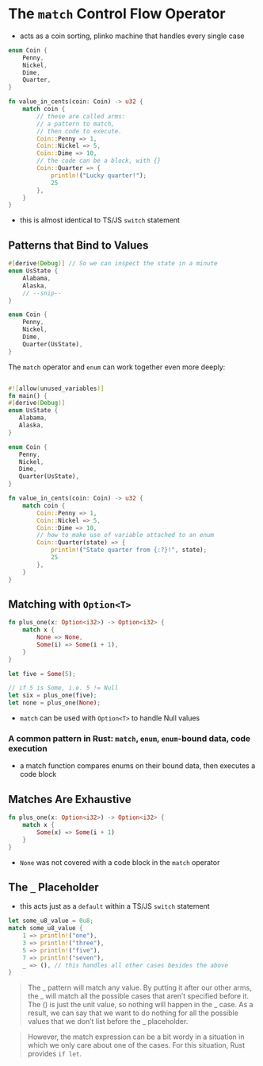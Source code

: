 # The `match` Control Flow Operator

- acts as a coin sorting, plinko machine that handles every single case

```rust
enum Coin {
    Penny,
    Nickel,
    Dime,
    Quarter,
}

fn value_in_cents(coin: Coin) -> u32 {
    match coin {
        // these are called arms:
        // a pattern to match,
        // then code to execute.
        Coin::Penny => 1,
        Coin::Nickel => 5,
        Coin::Dime => 10,
        // the code can be a block, with {}
        Coin::Quarter => {
            println!("Lucky quarter!");
            25
        },
    }
}
```

- this is almost identical to TS/JS `switch` statement

## Patterns that Bind to Values

```rust
#[derive(Debug)] // So we can inspect the state in a minute
enum UsState {
    Alabama,
    Alaska,
    // --snip--
}

enum Coin {
    Penny,
    Nickel,
    Dime,
    Quarter(UsState),
}
```

The `match` operator and `enum` can work together even more deeply:

```rust

#![allow(unused_variables)]
fn main() {
#[derive(Debug)]
enum UsState {
   Alabama,
   Alaska,
}

enum Coin {
   Penny,
   Nickel,
   Dime,
   Quarter(UsState),
}

fn value_in_cents(coin: Coin) -> u32 {
    match coin {
        Coin::Penny => 1,
        Coin::Nickel => 5,
        Coin::Dime => 10,
        // how to make use of variable attached to an enum
        Coin::Quarter(state) => {
            println!("State quarter from {:?}!", state);
            25
        },
    }
}
```

## Matching with `Option<T>`

```rust
fn plus_one(x: Option<i32>) -> Option<i32> {
    match x {
        None => None,
        Some(i) => Some(i + 1),
    }
}

let five = Some(5);

// if 5 is Some, i.e. 5 != Null
let six = plus_one(five);
let none = plus_one(None);
```

- `match` can be used with `Option<T>` to handle Null values

### A common pattern in Rust: `match`, `enum`, `enum`-bound data, code execution

- a match function compares enums on their bound data, then executes a code block

## Matches Are Exhaustive

```rust
fn plus_one(x: Option<i32>) -> Option<i32> {
    match x {
        Some(x) => Some(i + 1)
    }
}
```

- `None` was not covered with a code block in the `match` operator

## The `_` Placeholder

- this acts just as a `default` within a TS/JS `switch` statement

```rust
let some_u8_value = 0u8;
match some_u8_value {
    1 => println!("one"),
    3 => println!("three"),
    5 => println!("five"),
    7 => println!("seven"),
    _ => (), // this handles all other cases besides the above
}
```

> The _ pattern will match any value. By putting it after our other arms, the _ will match all the possible cases that aren’t specified before it. The () is just the unit value, so nothing will happen in the _ case. As a result, we can say that we want to do nothing for all the possible values that we don’t list before the _ placeholder.

> However, the match expression can be a bit wordy in a situation in which we only care about one of the cases. For this situation, Rust provides `if let`.
